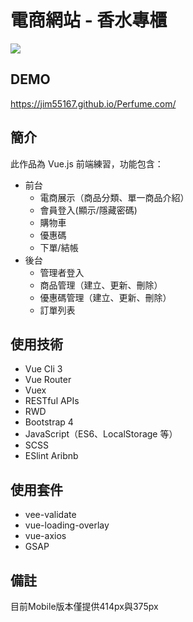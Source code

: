# 電商網站 - 香水專櫃
![](https://img.onl/8svaNQ)

## DEMO
https://jim55167.github.io/Perfume.com/

## 簡介
此作品為 Vue.js 前端練習，功能包含：
+ 前台
  + 電商展示（商品分類、單一商品介紹）
  + 會員登入(顯示/隱藏密碼)
  + 購物車
  + 優惠碼
  + 下單/結帳
+ 後台
  + 管理者登入
  + 商品管理（建立、更新、刪除）
  + 優惠碼管理（建立、更新、刪除）
  + 訂單列表
  
## 使用技術
+ Vue Cli 3
+ Vue Router
+ Vuex
+ RESTful APIs
+ RWD
+ Bootstrap 4
+ JavaScript（ES6、LocalStorage 等）
+ SCSS
+ ESlint Aribnb

## 使用套件
+ vee-validate
+ vue-loading-overlay
+ vue-axios
+ GSAP

## 備註
目前Mobile版本僅提供414px與375px
